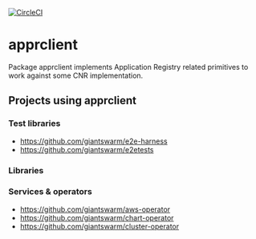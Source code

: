 [![CircleCI](https://circleci.com/gh/giantswarm/apprclient.svg?&style=shield&circle-token=306880eb6048f774ff7566773f60b5cb21f3f087)](https://circleci.com/gh/giantswarm/apprclient)

# apprclient

Package apprclient implements Application Registry related primitives to work
against some CNR implementation.



## Projects using apprclient

### Test libraries

- https://github.com/giantswarm/e2e-harness
- https://github.com/giantswarm/e2etests

### Libraries

### Services & operators

- https://github.com/giantswarm/aws-operator
- https://github.com/giantswarm/chart-operator
- https://github.com/giantswarm/cluster-operator
